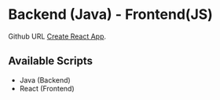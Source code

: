 # Backend (Java) - Frontend(JS)

Github URL [Create React App](https://github.com/facebook/create-react-app).

## Available Scripts

- Java (Backend)
- React (Frontend)


